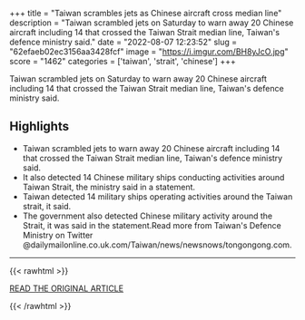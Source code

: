 +++
title = "Taiwan scrambles jets as Chinese aircraft cross median line"
description = "Taiwan scrambled jets on Saturday to warn away 20 Chinese aircraft including 14 that crossed the Taiwan Strait median line, Taiwan's defence ministry said."
date = "2022-08-07 12:23:52"
slug = "62efaeb02ec3156aa3428fcf"
image = "https://i.imgur.com/BH8yJcO.jpg"
score = "1462"
categories = ['taiwan', 'strait', 'chinese']
+++

Taiwan scrambled jets on Saturday to warn away 20 Chinese aircraft including 14 that crossed the Taiwan Strait median line, Taiwan's defence ministry said.

## Highlights

- Taiwan scrambled jets to warn away 20 Chinese aircraft including 14 that crossed the Taiwan Strait median line, Taiwan's defence ministry said.
- It also detected 14 Chinese military ships conducting activities around Taiwan Strait, the ministry said in a statement.
- Taiwan detected 14 military ships operating activities around the Taiwan strait, it said.
- The government also detected Chinese military activity around the Strait, it was said in the statement.Read more from Taiwan's Defence Ministry on Twitter @dailymailonline.co.uk.com/Taiwan/news/newsnows/tongongong.com.

---

{{< rawhtml >}}
  <p class="article-category">
    <a target="_blank" href="https://www.reuters.com/world/asia-pacific/taiwan-scrambles-jets-chinese-aircraft-cross-median-line-2022-08-06/">READ THE ORIGINAL ARTICLE</a>
  </p>
{{< /rawhtml >}}
